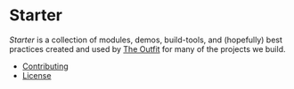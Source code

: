 # Starter

_Starter_ is a collection of modules, demos, build-tools, and (hopefully) best practices created and used by [The Outfit](https://theout.fit/) for many of the projects we build.

* [Contributing](https://github.com/fromtheoutfit/starter/tree/master/_docs/contributing.md)
* [License](https://github.com/fromtheoutfit/starter/tree/master/_docs/license.md)
